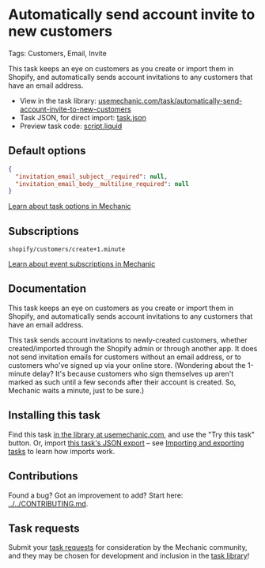 # Automatically send account invite to new customers

Tags: Customers, Email, Invite

This task keeps an eye on customers as you create or import them in Shopify, and automatically sends account invitations to any customers that have an email address.

* View in the task library: [usemechanic.com/task/automatically-send-account-invite-to-new-customers](https://usemechanic.com/task/automatically-send-account-invite-to-new-customers)
* Task JSON, for direct import: [task.json](../../tasks/automatically-send-account-invite-to-new-customers.json)
* Preview task code: [script.liquid](./script.liquid)

## Default options

```json
{
  "invitation_email_subject__required": null,
  "invitation_email_body__multiline_required": null
}
```

[Learn about task options in Mechanic](https://docs.usemechanic.com/article/471-task-options)

## Subscriptions

```liquid
shopify/customers/create+1.minute
```

[Learn about event subscriptions in Mechanic](https://docs.usemechanic.com/article/408-subscriptions)

## Documentation

This task keeps an eye on customers as you create or import them in Shopify, and automatically sends account invitations to any customers that have an email address.

This task sends account invitations to newly-created customers, whether created/imported through the Shopify admin or through another app. It does not send invitation emails for customers without an email address, or to customers who've signed up via your online store. (Wondering about the 1-minute delay? It's because customers who sign themselves up aren't marked as such until a few seconds after their account is created. So, Mechanic waits a minute, just to be sure.)

## Installing this task

Find this task [in the library at usemechanic.com](https://usemechanic.com/task/automatically-send-account-invite-to-new-customers), and use the "Try this task" button. Or, import [this task's JSON export](../../tasks/automatically-send-account-invite-to-new-customers.json) – see [Importing and exporting tasks](https://docs.usemechanic.com/article/505-importing-and-exporting-tasks) to learn how imports work.

## Contributions

Found a bug? Got an improvement to add? Start here: [../../CONTRIBUTING.md](../../CONTRIBUTING.md).

## Task requests

Submit your [task requests](https://mechanic.canny.io/task-requests) for consideration by the Mechanic community, and they may be chosen for development and inclusion in the [task library](https://tasks.mechanic.dev/)!
